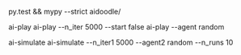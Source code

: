 py.test && mypy --strict aidoodle/

ai-play
ai-play --n_iter 5000 --start false
ai-play --agent random

ai-simulate
ai-simulate --n_iter1 5000 --agent2 random --n_runs 10